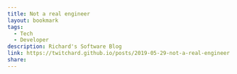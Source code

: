 ```yaml
---
title: Not a real engineer
layout: bookmark
tags:
  - Tech
  - Developer
description: Richard's Software Blog
link: https://twitchard.github.io/posts/2019-05-29-not-a-real-engineer.html
share:
---
```


